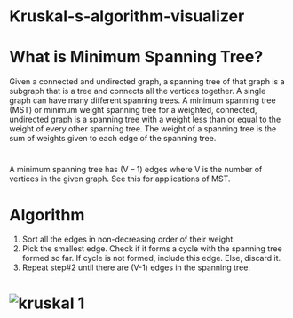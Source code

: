 # Kruskal-s-algorithm-visualizer
# What is Minimum Spanning Tree? 
Given a connected and undirected graph, a spanning tree of that graph is a subgraph that is a tree and connects all the vertices together. A single graph can have many different spanning trees. A minimum spanning tree (MST) or minimum weight spanning tree for a weighted, connected, undirected graph is a spanning tree with a weight less than or equal to the weight of every other spanning tree. The weight of a spanning tree is the sum of weights given to each edge of the spanning tree.
#
A minimum spanning tree has (V – 1) edges where V is the number of vertices in the given graph. 
See this for applications of MST.
# Algorithm
1. Sort all the edges in non-decreasing order of their weight. 
2. Pick the smallest edge. Check if it forms a cycle with the spanning tree formed so far. If cycle is not formed, include this edge. Else, discard it. 
3. Repeat step#2 until there are (V-1) edges in the spanning tree.
# ![kruskal 1](https://user-images.githubusercontent.com/69804663/130104530-d3a61932-569b-4753-9e33-b4aea7f916ab.PNG)
#
